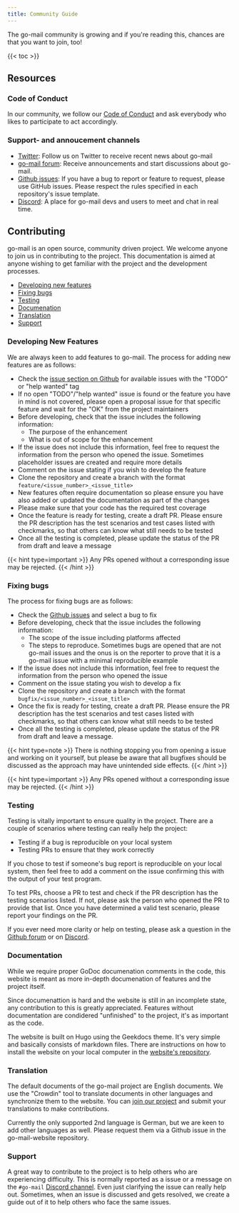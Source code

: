 ```yaml
---
title: Community Guide
---
```


The go-mail community is growing and if you're reading this, chances are that you want to join, too!

{{< toc >}}

## Resources

### Code of Conduct

In our community, we follow our [Code of Conduct](https://github.com/wneessen/go-mail/blob/main/CODE_OF_CONDUCT.md) and
ask everybody who likes to participate to act accordingly.

### Support- and annoucement channels

* [Twitter](https://twitter.com/gomail_dev): Follow us on Twitter to receive recent news about go-mail
* [go-mail forum](https://github.com/wneessen/go-mail/discussions): Receive announcements and 
  start discussions about go-mail.
* [Github issues](https://github.com/wneessen/go-mail/issues): If you have a bug to report or feature to request, please 
  use GitHub issues. Please respect the rules specified in each repository's issue template.
* [Discord](https://discord.gg/zSUeBrsFPB): A place for go-mail devs and users to meet and chat in real time.

## Contributing

go-mail is an open source, community driven project. We welcome anyone to join us in contributing to the project. This
documentation is aimed at anyone wishing to get familiar with the project and the development processes.

* [Developing new features](#developing-new-features)
* [Fixing bugs](#fixing-bugs)
* [Testing](#testing)
* [Documenation](#documentation)
* [Translation](#translation)
* [Support](#support)

<!-- https://crwd.in/go-mail //-->

### Developing New Features

We are always keen to add features to go-mail. The process for adding new features are as follows:

* Check the [issue section on Github](https://github.com/wneessen/go-mail/issues) for available issues with the "TODO"
  or "help wanted" tag
* If no open "TODO"/"help wanted" issue is found or the feature you have in mind is not covered, please open a proposal
  issue for that specific feature and wait for the "OK" from the project maintainers
* Before developing, check that the issue includes the following information:
  * The purpose of the enhancement 
  * What is out of scope for the enhancement 
* If the issue does not include this information, feel free to request the information from the person who opened the
  issue. Sometimes placeholder issues are created and require more details
* Comment on the issue stating if you wish to develop the feature
* Clone the repository and create a branch with the format `feature/<issue_number>_<issue_title>`
* New features often require documentation so please ensure you have also added or updated the documentation as part of
  the changes
* Please make sure that your code has the required test coverage
* Once the feature is ready for testing, create a draft PR. Please ensure the PR description has the test scenarios and
  test cases listed with checkmarks, so that others can know what still needs to be tested
* Once all the testing is completed, please update the status of the PR from draft and leave a message

{{< hint type=important >}}
Any PRs opened without a corresponding issue may be rejected.
{{< /hint >}}

### Fixing bugs

The process for fixing bugs are as follows:

* Check the [Github issues](https://github.com/wneessen/go-mail/issues) and select a bug to fix
* Before developing, check that the issue includes the following information:
  * The scope of the issue including platforms affected
  * The steps to reproduce. Sometimes bugs are opened that are not go-mail issues and the onus is on the reporter to prove
    that it is a go-mail issue with a minimal reproducible example
* If the issue does not include this information, feel free to request the information from the person who opened the
  issue
* Comment on the issue stating you wish to develop a fix
* Clone the repository and create a branch with the format `bugfix/<issue_number>_<issue_title>`
* Once the fix is ready for testing, create a draft PR. Please ensure the PR description has the test scenarios and test
  cases listed with checkmarks, so that others can know what still needs to be tested 
* Once all the testing is completed, please update the status of the PR from draft and leave a message.

{{< hint type=note >}}
There is nothing stopping you from opening a issue and working on it yourself, but please be aware that all bugfixes
should be discussed as the approach may have unintended side effects.
{{< /hint >}}
  
{{< hint type=important >}}
Any PRs opened without a corresponding issue may be rejected.
{{< /hint >}}


### Testing

Testing is vitally important to ensure quality in the project. There are a couple of scenarios where testing can really
help the project:

* Testing if a bug is reproducible on your local system
* Testing PRs to ensure that they work correctly

If you chose to test if someone's bug report is reproducible on your local system, then feel free to add a comment on
the issue confirming this with the output of your test program.

To test PRs, choose a PR to test and check if the PR description has the testing scenarios listed. If not, please ask
the person who opened the PR to provide that list. Once you have determined a valid test scenario, please report your
findings on the PR.

If you ever need more clarity or help on testing, please ask a question in
the [Github forum](https://github.com/wneessen/go-mail/discussions) or on [Discord](https://discord.gg/zSUeBrsFPB).

### Documentation

While we require proper GoDoc documenation comments in the code, this website is meant as more in-depth documenation
of features and the project itself.

Since documenattion is hard and the website is still in an incomplete state, any contribution to this is greatly
appreciated. Features without documentation are condidered "unfinished" to the project, it's as important as the code.

The website is built on Hugo using the Geekdocs theme. It's very simple and basically consists of markdown files. There
are instructions on how to install the website on your local computer in
the [website's repository](https://github.com/wneessen/go-mail-website).

### Translation

The default documents of the go-mail project are English documents. We use the "Crowdin" tool to translate documents in
other languages and synchronize them to the website. You can [join our project](https://translations.go-mail.dev) and submit 
your translations to make contributions.

Currently the only supported 2nd language is German, but we are keen to add other languages as well. Please request
them via a Github issue in the go-mail-website repository.

### Support

A great way to contribute to the project is to help others who are experiencing difficulty. This is normally reported as
a issue or a message on the `#go-mail` [Discord channel](https://discord.gg/zSUeBrsFPB). Even just clarifying the issue
can really help out. Sometimes, when an issue is discussed and gets resolved, we create a guide out of it to help others
who face the same issues.

